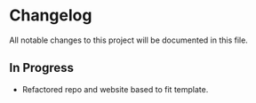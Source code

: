 # Changelog

All notable changes to this project will be documented in this file.

## In Progress

* Refactored repo and website based to fit template.